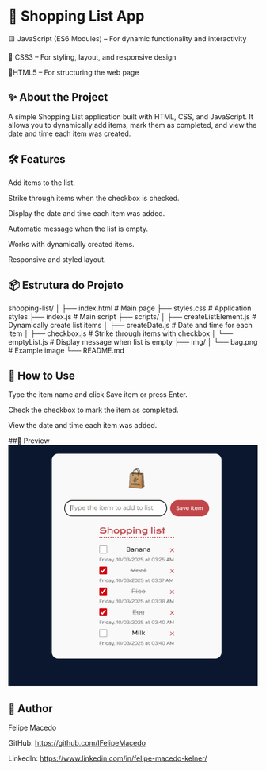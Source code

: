 # 🛒 Shopping List App

🟨 JavaScript (ES6 Modules) – For dynamic functionality and interactivity

🎨 CSS3 – For styling, layout, and responsive design

📄HTML5 – For structuring the web page

## ✨ About the Project

A simple Shopping List application built with HTML, CSS, and JavaScript.
It allows you to dynamically add items, mark them as completed, and view the date and time each item was created.

## 🛠 Features

Add items to the list.

Strike through items when the checkbox is checked.

Display the date and time each item was added.

Automatic message when the list is empty.

Works with dynamically created items.

Responsive and styled layout.

## 📦 Estrutura do Projeto

shopping-list/
│
├── index.html           # Main page
├── styles.css           # Application styles
├── index.js             # Main script
├── scripts/
│   ├── createListElement.js   # Dynamically create list items
│   ├── createDate.js          # Date and time for each item
│   ├── checkbox.js            # Strike through items with checkbox
│   └── emptyList.js           # Display message when list is empty
├── img/
│   └── bag.png          # Example image
└── README.md

## 🚀 How to Use

Type the item name and click Save item or press Enter.

Check the checkbox to mark the item as completed.

View the date and time each item was added.

##📸 Preview
![Preview of the app](./assets/preview.png)



## 📝 Author

Felipe Macedo

GitHub: https://github.com/IFelipeMacedo

LinkedIn: https://www.linkedin.com/in/felipe-macedo-kelner/

